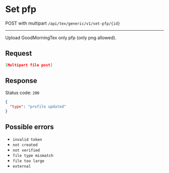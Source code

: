 # Set pfp

POST with multipart `/api/tex/generic/v1/set-pfp/{id}`

---

Upload GoodMorningTex only pfp (only png allowed).

## Request

```json
[Multipart file post]
```

## Response

Status code: `200`

```json
{
  "type": "profile updated"
}
```

## Possible errors

- `invalid token`
- `not created`
- `not verified`
- `file type mismatch`
- `file too large`
- `external`
